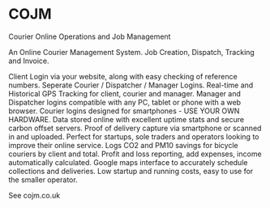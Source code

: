 # COJM
Courier Online Operations and Job Management

An Online Courier Management System.
Job Creation, Dispatch, Tracking and Invoice.

Client Login via your website, along with easy checking of reference numbers.
Seperate Courier / Dispatcher / Manager Logins.
Real-time and Historical GPS Tracking for client, courier and manager.
Manager and Dispatcher logins compatible with any PC, tablet or phone with a web browser.
Courier logins designed for smartphones - USE YOUR OWN HARDWARE.
Data stored online with excellent uptime stats and secure carbon offset servers.
Proof of delivery capture via smartphone or scanned in and uploaded.
Perfect for startups, sole traders and operators looking to improve their online service.
Logs CO2 and PM10 savings for bicycle couriers by client and total.
Profit and loss reporting, add expenses, income automatically calculated.
Google maps interface to accurately schedule collections and deliveries.
Low startup and running costs, easy to use for the smaller operator.

See cojm.co.uk